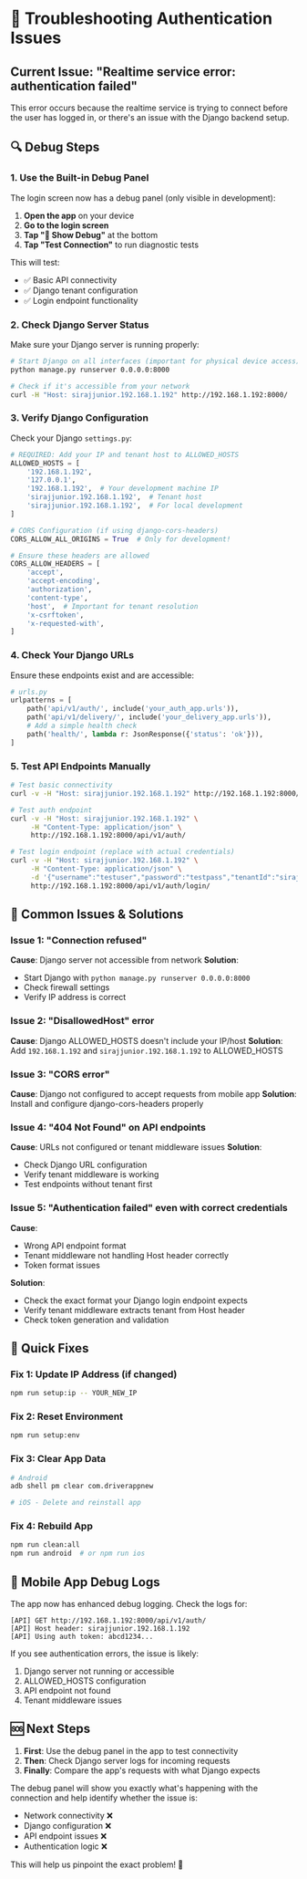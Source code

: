 # 🔧 Troubleshooting Authentication Issues

## Current Issue: "Realtime service error: authentication failed"

This error occurs because the realtime service is trying to connect before the user has logged in, or there's an issue with the Django backend setup.

## 🔍 Debug Steps

### 1. Use the Built-in Debug Panel

The login screen now has a debug panel (only visible in development):

1. **Open the app** on your device
2. **Go to the login screen**
3. **Tap "🔧 Show Debug"** at the bottom
4. **Tap "Test Connection"** to run diagnostic tests

This will test:
- ✅ Basic API connectivity 
- ✅ Django tenant configuration
- ✅ Login endpoint functionality

### 2. Check Django Server Status

Make sure your Django server is running properly:

```bash
# Start Django on all interfaces (important for physical device access)
python manage.py runserver 0.0.0.0:8000

# Check if it's accessible from your network
curl -H "Host: sirajjunior.192.168.1.192" http://192.168.1.192:8000/
```

### 3. Verify Django Configuration

Check your Django `settings.py`:

```python
# REQUIRED: Add your IP and tenant host to ALLOWED_HOSTS
ALLOWED_HOSTS = [
    '192.168.1.192',
    '127.0.0.1',
    '192.168.1.192',  # Your development machine IP
    'sirajjunior.192.168.1.192',  # Tenant host
    'sirajjunior.192.168.1.192',  # For local development
]

# CORS Configuration (if using django-cors-headers)
CORS_ALLOW_ALL_ORIGINS = True  # Only for development!

# Ensure these headers are allowed
CORS_ALLOW_HEADERS = [
    'accept',
    'accept-encoding', 
    'authorization',
    'content-type',
    'host',  # Important for tenant resolution
    'x-csrftoken',
    'x-requested-with',
]
```

### 4. Check Your Django URLs

Ensure these endpoints exist and are accessible:

```python
# urls.py
urlpatterns = [
    path('api/v1/auth/', include('your_auth_app.urls')),
    path('api/v1/delivery/', include('your_delivery_app.urls')),
    # Add a simple health check
    path('health/', lambda r: JsonResponse({'status': 'ok'})),
]
```

### 5. Test API Endpoints Manually

```bash
# Test basic connectivity
curl -v -H "Host: sirajjunior.192.168.1.192" http://192.168.1.192:8000/health/

# Test auth endpoint
curl -v -H "Host: sirajjunior.192.168.1.192" \
     -H "Content-Type: application/json" \
     http://192.168.1.192:8000/api/v1/auth/

# Test login endpoint (replace with actual credentials)
curl -v -H "Host: sirajjunior.192.168.1.192" \
     -H "Content-Type: application/json" \
     -d '{"username":"testuser","password":"testpass","tenantId":"sirajjunior"}' \
     http://192.168.1.192:8000/api/v1/auth/login/
```

## 🐛 Common Issues & Solutions

### Issue 1: "Connection refused" 
**Cause**: Django server not accessible from network
**Solution**: 
- Start Django with `python manage.py runserver 0.0.0.0:8000`
- Check firewall settings
- Verify IP address is correct

### Issue 2: "DisallowedHost" error
**Cause**: Django ALLOWED_HOSTS doesn't include your IP/host
**Solution**: Add `192.168.1.192` and `sirajjunior.192.168.1.192` to ALLOWED_HOSTS

### Issue 3: "CORS error"
**Cause**: Django not configured to accept requests from mobile app
**Solution**: Install and configure django-cors-headers properly

### Issue 4: "404 Not Found" on API endpoints
**Cause**: URLs not configured or tenant middleware issues
**Solution**: 
- Check Django URL configuration
- Verify tenant middleware is working
- Test endpoints without tenant first

### Issue 5: "Authentication failed" even with correct credentials
**Cause**: 
- Wrong API endpoint format
- Tenant middleware not handling Host header correctly
- Token format issues

**Solution**:
- Check the exact format your Django login endpoint expects
- Verify tenant middleware extracts tenant from Host header
- Check token generation and validation

## 🔧 Quick Fixes

### Fix 1: Update IP Address (if changed)
```bash
npm run setup:ip -- YOUR_NEW_IP
```

### Fix 2: Reset Environment
```bash
npm run setup:env
```

### Fix 3: Clear App Data
```bash
# Android
adb shell pm clear com.driverappnew

# iOS - Delete and reinstall app
```

### Fix 4: Rebuild App
```bash
npm run clean:all
npm run android  # or npm run ios
```

## 📱 Mobile App Debug Logs

The app now has enhanced debug logging. Check the logs for:

```
[API] GET http://192.168.1.192:8000/api/v1/auth/
[API] Host header: sirajjunior.192.168.1.192
[API] Using auth token: abcd1234...
```

If you see authentication errors, the issue is likely:
1. Django server not running or accessible
2. ALLOWED_HOSTS configuration
3. API endpoint not found
4. Tenant middleware issues

## 🆘 Next Steps

1. **First**: Use the debug panel in the app to test connectivity
2. **Then**: Check Django server logs for incoming requests
3. **Finally**: Compare the app's requests with what Django expects

The debug panel will show you exactly what's happening with the connection and help identify whether the issue is:
- Network connectivity ❌
- Django configuration ❌  
- API endpoint issues ❌
- Authentication logic ❌

This will help us pinpoint the exact problem! 🎯